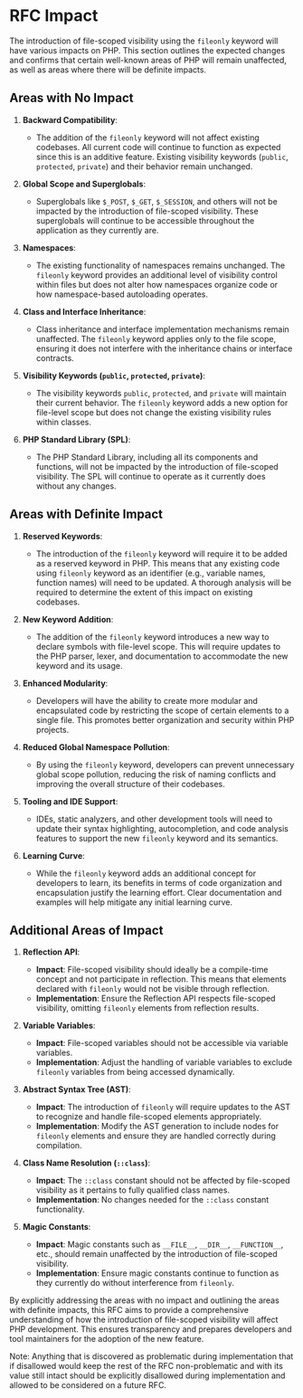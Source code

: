 # RFC Impact

The introduction of file-scoped visibility using the `fileonly` keyword will have various impacts on PHP. This section outlines the expected changes and confirms that certain well-known areas of PHP will remain unaffected, as well as areas where there will be definite impacts.

## Areas with No Impact

1. **Backward Compatibility**:
    - The addition of the `fileonly` keyword will not affect existing codebases. All current code will continue to function as expected since this is an additive feature. Existing visibility keywords (`public`, `protected`, `private`) and their behavior remain unchanged.

2. **Global Scope and Superglobals**:
    - Superglobals like `$_POST`, `$_GET`, `$_SESSION`, and others will not be impacted by the introduction of file-scoped visibility. These superglobals will continue to be accessible throughout the application as they currently are.

3. **Namespaces**:
    - The existing functionality of namespaces remains unchanged. The `fileonly` keyword provides an additional level of visibility control within files but does not alter how namespaces organize code or how namespace-based autoloading operates.

4. **Class and Interface Inheritance**:
    - Class inheritance and interface implementation mechanisms remain unaffected. The `fileonly` keyword applies only to the file scope, ensuring it does not interfere with the inheritance chains or interface contracts.

5. **Visibility Keywords (`public`, `protected`, `private`)**:
    - The visibility keywords `public`, `protected`, and `private` will maintain their current behavior. The `fileonly` keyword adds a new option for file-level scope but does not change the existing visibility rules within classes.

6. **PHP Standard Library (SPL)**:
    - The PHP Standard Library, including all its components and functions, will not be impacted by the introduction of file-scoped visibility. The SPL will continue to operate as it currently does without any changes.

## Areas with Definite Impact

1. **Reserved Keywords**:
    - The introduction of the `fileonly` keyword will require it to be added as a reserved keyword in PHP. This means that any existing code using `fileonly` keyword as an identifier (e.g., variable names, function names) will need to be updated. A thorough analysis will be required to determine the extent of this impact on existing codebases.

2. **New Keyword Addition**:
    - The addition of the `fileonly` keyword introduces a new way to declare symbols with file-level scope. This will require updates to the PHP parser, lexer, and documentation to accommodate the new keyword and its usage.

3. **Enhanced Modularity**:
    - Developers will have the ability to create more modular and encapsulated code by restricting the scope of certain elements to a single file. This promotes better organization and security within PHP projects.

4. **Reduced Global Namespace Pollution**:
    - By using the `fileonly` keyword, developers can prevent unnecessary global scope pollution, reducing the risk of naming conflicts and improving the overall structure of their codebases.

5. **Tooling and IDE Support**:
    - IDEs, static analyzers, and other development tools will need to update their syntax highlighting, autocompletion, and code analysis features to support the new `fileonly` keyword and its semantics.

6. **Learning Curve**:
    - While the `fileonly` keyword adds an additional concept for developers to learn, its benefits in terms of code organization and encapsulation justify the learning effort. Clear documentation and examples will help mitigate any initial learning curve.

## Additional Areas of Impact

1. **Reflection API**:
    - **Impact**: File-scoped visibility should ideally be a compile-time concept and not participate in reflection. This means that elements declared with `fileonly` would not be visible through reflection.
    - **Implementation**: Ensure the Reflection API respects file-scoped visibility, omitting `fileonly` elements from reflection results.

2. **Variable Variables**:
    - **Impact**: File-scoped variables should not be accessible via variable variables.
    - **Implementation**: Adjust the handling of variable variables to exclude `fileonly` variables from being accessed dynamically.

3. **Abstract Syntax Tree (AST)**:
    - **Impact**: The introduction of `fileonly` will require updates to the AST to recognize and handle file-scoped elements appropriately.
    - **Implementation**: Modify the AST generation to include nodes for `fileonly` elements and ensure they are handled correctly during compilation.

4. **Class Name Resolution (`::class`)**:
    - **Impact**: The `::class` constant should not be affected by file-scoped visibility as it pertains to fully qualified class names.
    - **Implementation**: No changes needed for the `::class` constant functionality.

5. **Magic Constants**:
    - **Impact**: Magic constants such as `__FILE__`, `__DIR__`, `__FUNCTION__`, etc., should remain unaffected by the introduction of file-scoped visibility.
    - **Implementation**: Ensure magic constants continue to function as they currently do without interference from `fileonly`.

By explicitly addressing the areas with no impact and outlining the areas with definite impacts, this RFC aims to provide a comprehensive understanding of how the introduction of file-scoped visibility will affect PHP development. This ensures transparency and prepares developers and tool maintainers for the adoption of the new feature.

Note: Anything that is discovered as problematic during implementation that if disallowed would keep the rest of the RFC non-problematic and with its value still intact should be explicitly disallowed during implementation and allowed to be considered on a future RFC. 

